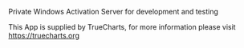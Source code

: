 

Private Windows Activation Server for development and testing

This App is supplied by TrueCharts, for more information please visit https://truecharts.org
